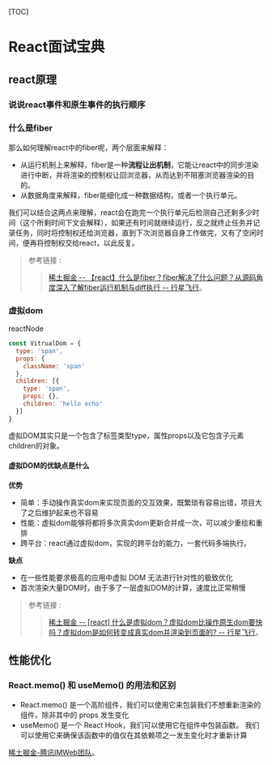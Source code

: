 [TOC]

# React面试宝典

## react原理

### 说说react事件和原生事件的执行顺序

### 什么是fiber

那么如何理解react中的fiber呢，两个层面来解释：

+ 从运行机制上来解释，fiber是一种**流程让出机制**，它能让react中的同步渲染进行中断，并将渲染的控制权让回浏览器，从而达到不阻塞浏览器渲染的目的。
+ 从数据角度来解释，fiber能细化成一种数据结构，或者一个执行单元。

我们可以结合这两点来理解，react会在跑完一个执行单元后检测自己还剩多少时间（这个所剩时间下文会解释），如果还有时间就继续运行，反之就终止任务并记录任务，同时将控制权还给浏览器，直到下次浏览器自身工作做完，又有了空闲时间，便再将控制权交给react，以此反复。

> 参考链接 :
>>[稀土掘金  -- 【react】什么是fiber？fiber解决了什么问题？从源码角度深入了解fiber运行机制与diff执行 --  行星飞行](https://juejin.cn/post/7120505903924641806)。

### 虚拟dom

reactNode

```js
const VitrualDom = {
  type: 'span',
  props: {
    className: 'span'
  },
  children: [{
    type: 'span',
    props: {},
    children: 'hello echo'
  }]
}

```

虚拟DOM其实只是一个包含了标签类型type，属性props以及它包含子元素children的对象。

#### 虚拟DOM的优缺点是什么

**优势**

+ 简单：手动操作真实dom来实现页面的交互效果，既繁琐有容易出错，项目大了之后维护起来也不容易
+ 性能：虚拟dom能够将都将多次真实dom更新合并成一次，可以减少重绘和重排
+ 跨平台：react通过虚拟dom，实现的跨平台的能力，一套代码多端执行。

**缺点**

+ 在一些性能要求极高的应用中虚拟 DOM 无法进行针对性的极致优化
+ 首次渲染大量DOM时，由于多了一层虚拟DOM的计算，速度比正常稍慢

> 参考链接 :
>>[稀土掘金  -- [react] 什么是虚拟dom？虚拟dom比操作原生dom要快吗？虚拟dom是如何转变成真实dom并渲染到页面的? --  行星飞行](https://juejin.cn/post/7120141908730445854)。

## 性能优化

### React.memo() 和 useMemo() 的用法和区别

+ React.memo() 是一个高阶组件，我们可以使用它来包装我们不想重新渲染的组件，除非其中的 props 发生变化
+ useMemo() 是一个 React Hook，我们可以使用它在组件中包装函数。 我们可以使用它来确保该函数中的值仅在其依赖项之一发生变化时才重新计算

 [稀土掘金-腾讯IMWeb团队](https://juejin.cn/post/6991837003537088542)。
